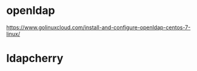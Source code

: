 # openldap

https://www.golinuxcloud.com/install-and-configure-openldap-centos-7-linux/

# ldapcherry